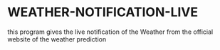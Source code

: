 # WEATHER-NOTIFICATION-LIVE
this program gives the live notification of the Weather from the official website of the weather prediction
